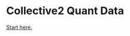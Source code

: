# Collective2 Quant Data

[Start here.](https://nbviewer.org/github/collective2/QuantData/blob/main/QuantData_Content.ipynb?flush_cache=true)

